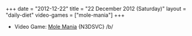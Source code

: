 +++
date = "2012-12-22"
title = "22 December 2012 (Saturday)"
layout = "daily-diet"
video-games = ["mole-mania"]
+++

<ul>
<li class="entry video-games">Video Game: <a href="/video-games/mole-mania">Mole Mania</a> {N3DSVC} /b/</li>
</ul>